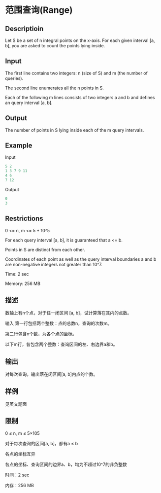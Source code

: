 # 范围查询(Range)

## Descriptioin

Let S be a set of n integral points on the x-axis. For each given interval [a, b], you are asked to count the points lying inside.

## Input

The first line contains two integers: n (size of S) and m (the number of queries).

The second line enumerates all the n points in S.

Each of the following m lines consists of two integers a and b and defines an query interval [a, b].

## Output

The number of points in S lying inside each of the m query intervals.

## Example

Input

```c++
5 2
1 3 7 9 11
4 6
7 12
```

Output

```c++
0
3
```

## Restrictions

0 <= n, m <= 5 * 10^5

For each query interval [a, b], it is guaranteed that a <= b.

Points in S are distinct from each other.

Coordinates of each point as well as the query interval boundaries a and b are non-negative integers not greater than 10^7.

Time: 2 sec

Memory: 256 MB

## 描述

数轴上有n个点，对于任一闭区间 [a, b]，试计算落在其内的点数。

输入
第一行包括两个整数：点的总数n，查询的次数m。

第二行包含n个数，为各个点的坐标。

以下m行，各包含两个整数：查询区间的左、右边界a和b。

## 输出

对每次查询，输出落在闭区间[a, b]内点的个数。

## 样例

见英文题面

## 限制

0 ≤ n, m ≤ 5×105

对于每次查询的区间[a, b]，都有a ≤ b

各点的坐标互异

各点的坐标、查询区间的边界a、b，均为不超过10^7的非负整数

时间：2 sec

内存：256 MB